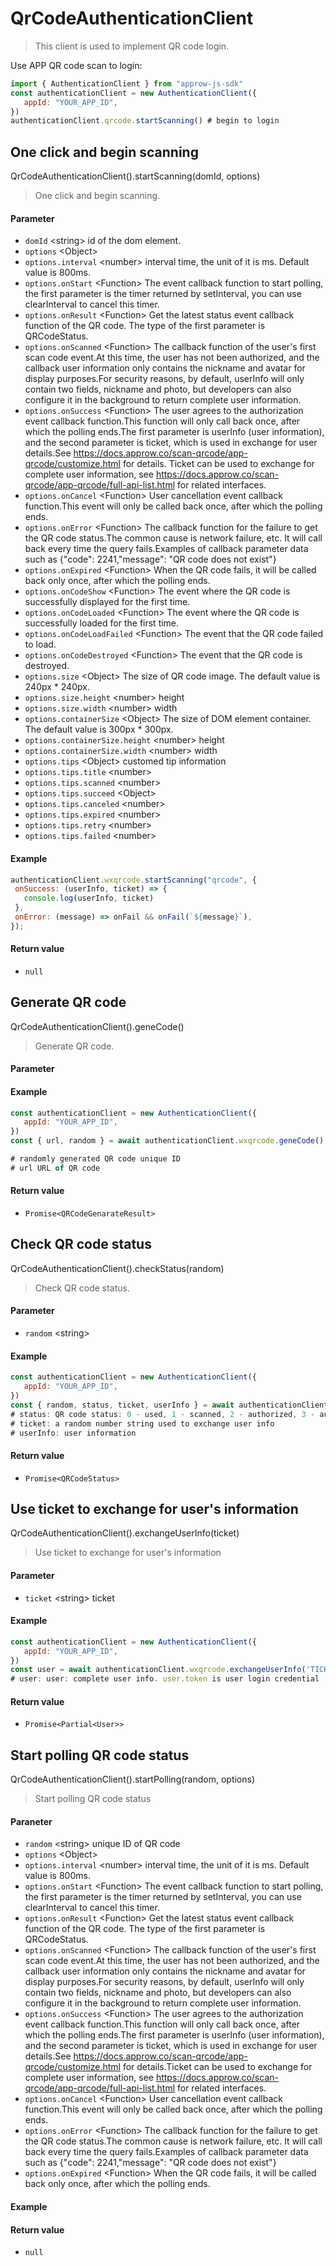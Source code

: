 
# QrCodeAuthenticationClient

<LastUpdated/>


> This client is used to implement QR code login. 

Use APP QR code scan to login:

```javascript
import { AuthenticationClient } from "approw-js-sdk"
const authenticationClient = new AuthenticationClient({
   appId: "YOUR_APP_ID",
})
authenticationClient.qrcode.startScanning() # begin to login
```


## One click and begin scanning

QrCodeAuthenticationClient().startScanning(domId, options)

> One click and begin scanning.


#### Parameter

- `domId` \<string\> id of the dom element.
- `options` \<Object\>  
- `options.interval` \<number\>  interval time, the unit of it is ms. Default value is 800ms.
- `options.onStart` \<Function\> The event callback function to start polling, the first parameter is the timer returned by setInterval, you can use clearInterval to cancel this timer.
- `options.onResult` \<Function\> Get the latest status event callback function of the QR code. The type of the first parameter is QRCodeStatus.
- `options.onScanned` \<Function\> The callback function of the user's first scan code event.At this time, the user has not been authorized, and the callback user information only contains the nickname and avatar for display purposes.For security reasons, by default, userInfo will only contain two fields, nickname and photo, but developers can also configure it in the background to return complete user information. 
- `options.onSuccess` \<Function\> The user agrees to the authorization event callback function.This function will only call back once, after which the polling ends.The first parameter is userInfo (user information), and the second parameter is ticket, which is used in exchange for user details.See https://docs.approw.co/scan-qrcode/app-qrcode/customize.html for details.
Ticket can be used to exchange for complete user information, see https://docs.approw.co/scan-qrcode/app-qrcode/full-api-list.html for related interfaces. 
- `options.onCancel` \<Function\> User cancellation event callback function.This event will only be called back once, after which the polling ends.
- `options.onError` \<Function\> The callback function for the failure to get the QR code status.The common cause is network failure, etc. It will call back every time the query fails.Examples of callback parameter data such as {"code": 2241,"message": "QR code does not exist"} 
- `options.onExpired` \<Function\> When the QR code fails, it will be called back only once, after which the polling ends.
- `options.onCodeShow` \<Function\> The event where the QR code is successfully displayed for the first time. 
- `options.onCodeLoaded` \<Function\> The event where the QR code is successfully loaded for the first time.
- `options.onCodeLoadFailed` \<Function\> The event that the QR code failed to load. 
- `options.onCodeDestroyed` \<Function\> The event that the QR code is destroyed. 
- `options.size` \<Object\> The size of QR code image. The default value is 240px * 240px.
- `options.size.height` \<number\> height 
- `options.size.width` \<number\> width 
- `options.containerSize` \<Object\> The size of DOM element container. The default value is 300px * 300px. 
- `options.containerSize.height` \<number\> height 
- `options.containerSize.width` \<number\> width 
- `options.tips` \<Object\> customed tip information 
- `options.tips.title` \<number\>  
- `options.tips.scanned` \<number\>  
- `options.tips.succeed` \<Object\>  
- `options.tips.canceled` \<number\>  
- `options.tips.expired` \<number\>  
- `options.tips.retry` \<number\>  
- `options.tips.failed` \<number\>  

#### Example

```javascript
authenticationClient.wxqrcode.startScanning("qrcode", {
 onSuccess: (userInfo, ticket) => {
   console.log(userInfo, ticket)
 },
 onError: (message) => onFail && onFail(`${message}`),
});
```

#### Return value

-  `null` 


      

## Generate QR code

QrCodeAuthenticationClient().geneCode()

> Generate QR code.


#### Parameter



#### Example

```javascript
const authenticationClient = new AuthenticationClient({
   appId: "YOUR_APP_ID",
})
const { url, random } = await authenticationClient.wxqrcode.geneCode()

# randomly generated QR code unique ID
# url URL of QR code
```

#### Return value

-  `Promise<QRCodeGenarateResult>` 


      

## Check QR code status

QrCodeAuthenticationClient().checkStatus(random)

> Check QR code status.


#### Parameter

- `random` \<string\>  

#### Example

```javascript
const authenticationClient = new AuthenticationClient({
   appId: "YOUR_APP_ID",
})
const { random, status, ticket, userInfo } = await authenticationClient.wxqrcode.checkStatus('RANDOM')
# status: QR code status: 0 - used, 1 - scanned, 2 - authorized, 3 - authorization canceled, -1 - expired
# ticket: a random number string used to exchange user info
# userInfo: user information
```

#### Return value

-  `Promise<QRCodeStatus>` 


      

## Use ticket to exchange for user's information

QrCodeAuthenticationClient().exchangeUserInfo(ticket)

> Use ticket to exchange for user's information


#### Parameter

- `ticket` \<string\> ticket 

#### Example

```javascript
const authenticationClient = new AuthenticationClient({
   appId: "YOUR_APP_ID",
})
const user = await authenticationClient.wxqrcode.exchangeUserInfo('TICKET')
# user: user: complete user info. user.token is user login credential
```

#### Return value

-  `Promise<Partial<User>>` 


      

## Start polling QR code status

QrCodeAuthenticationClient().startPolling(random, options)

> Start polling QR code status


#### Paraneter

- `random` \<string\> unique ID of QR code 
- `options` \<Object\>  
- `options.interval` \<number\> interval time, the unit of it is ms. Default value is 800ms.
- `options.onStart` \<Function\> The event callback function to start polling, the first parameter is the timer returned by setInterval, you can use clearInterval to cancel this timer.
- `options.onResult` \<Function\> Get the latest status event callback function of the QR code. The type of the first parameter is QRCodeStatus. 
- `options.onScanned` \<Function\> The callback function of the user's first scan code event.At this time, the user has not been authorized, and the callback user information only contains the nickname and avatar for display purposes.For security reasons, by default, userInfo will only contain two fields, nickname and photo, but developers can also configure it in the background to return complete user information. 
- `options.onSuccess` \<Function\> The user agrees to the authorization event callback function.This function will only call back once, after which the polling ends.The first parameter is userInfo (user information), and the second parameter is ticket, which is used in exchange for user details.See https://docs.approw.co/scan-qrcode/app-qrcode/customize.html for details.Ticket can be used to exchange for complete user information, see https://docs.approw.co/scan-qrcode/app-qrcode/full-api-list.html for related interfaces.
- `options.onCancel` \<Function\> User cancellation event callback function.This event will only be called back once, after which the polling ends.
- `options.onError` \<Function\> The callback function for the failure to get the QR code status.The common cause is network failure, etc. It will call back every time the query fails.Examples of callback parameter data such as {"code": 2241,"message": "QR code does not exist"}
- `options.onExpired` \<Function\> When the QR code fails, it will be called back only once, after which the polling ends. 

#### Example



#### Return value

-  `null` 


      